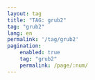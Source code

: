 ```yaml
---
layout: tag
title: "TAG: grub2"
tag: "grub2"
lang: en
permalink: '/tag/grub2'
pagination:
    enabled: true
    tag: "grub2"
    permalink: /page/:num/
---
```

